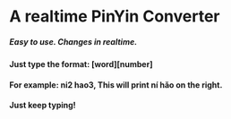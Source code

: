 # A realtime PinYin Converter

##### Easy to use. Changes in realtime.
#### Just type the format: [word][number]
#### For example: ni2 hao3, This will print ní hǎo on the right.
#### Just keep typing!
